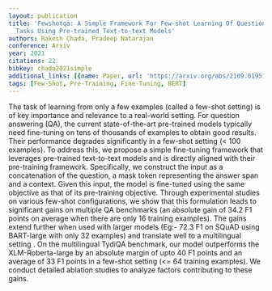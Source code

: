 ```yaml
---
layout: publication
title: 'Fewshotqa: A Simple Framework For Few-shot Learning Of Question Answering
  Tasks Using Pre-trained Text-to-text Models'
authors: Rakesh Chada, Pradeep Natarajan
conference: Arxiv
year: 2021
citations: 22
bibkey: chada2021simple
additional_links: [{name: Paper, url: 'https://arxiv.org/abs/2109.01951'}]
tags: [Few-Shot, Pre-Training, Fine-Tuning, BERT]
---
```

The task of learning from only a few examples (called a few-shot setting) is
of key importance and relevance to a real-world setting. For question answering
(QA), the current state-of-the-art pre-trained models typically need
fine-tuning on tens of thousands of examples to obtain good results. Their
performance degrades significantly in a few-shot setting (< 100 examples). To
address this, we propose a simple fine-tuning framework that leverages
pre-trained text-to-text models and is directly aligned with their pre-training
framework. Specifically, we construct the input as a concatenation of the
question, a mask token representing the answer span and a context. Given this
input, the model is fine-tuned using the same objective as that of its
pre-training objective. Through experimental studies on various few-shot
configurations, we show that this formulation leads to significant gains on
multiple QA benchmarks (an absolute gain of 34.2 F1 points on average when
there are only 16 training examples). The gains extend further when used with
larger models (Eg:- 72.3 F1 on SQuAD using BART-large with only 32 examples)
and translate well to a multilingual setting . On the multilingual TydiQA
benchmark, our model outperforms the XLM-Roberta-large by an absolute margin of
upto 40 F1 points and an average of 33 F1 points in a few-shot setting (<= 64
training examples). We conduct detailed ablation studies to analyze factors
contributing to these gains.